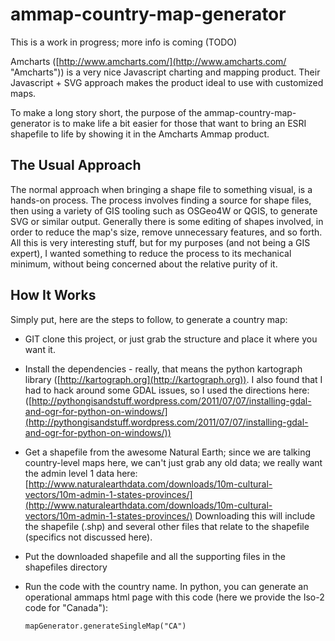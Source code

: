 ammap-country-map-generator
===========================

This is a work in progress; more info is coming (TODO)

Amcharts ([http://www.amcharts.com/](http://www.amcharts.com/ "Amcharts")) is a very nice Javascript charting and mapping product.  Their Javascript + SVG approach makes the product ideal to use with customized maps.

To make a long story short, the purpose of the ammap-country-map-generator is to make life a bit easier for those that want to bring an ESRI shapefile to life by showing it in the Amcharts Ammap product.

## The Usual Approach ##
The normal approach when bringing a shape file to something visual, is a hands-on process.  The process involves finding a source for shape files, then using a variety of GIS tooling such as OSGeo4W or QGIS, to generate SVG or similar output.  Generally there is some editing of shapes involved, in order to reduce the map's size, remove unnecessary features, and so forth.  All this is very interesting stuff, but for my purposes (and not being a GIS expert), I wanted something to reduce the process to its mechanical minimum, without being concerned about the relative purity of it. 

## How It Works ##
Simply put, here are the steps to follow, to generate a country map:


- GIT clone this project, or just grab the structure and place it where you want it.
- Install the dependencies - really, that means the python kartograph library ([http://kartograph.org](http://kartograph.org)).  I also found that I had to hack around some GDAL issues, so I used the directions here: ([http://pythongisandstuff.wordpress.com/2011/07/07/installing-gdal-and-ogr-for-python-on-windows/](http://pythongisandstuff.wordpress.com/2011/07/07/installing-gdal-and-ogr-for-python-on-windows/))
- Get a shapefile from the awesome Natural Earth; since we are talking country-level maps here, we can't just grab any old data; we really want the admin level 1 data here:
[http://www.naturalearthdata.com/downloads/10m-cultural-vectors/10m-admin-1-states-provinces/](http://www.naturalearthdata.com/downloads/10m-cultural-vectors/10m-admin-1-states-provinces/)
Downloading this will include the shapefile (.shp) and several other files that relate to the shapefile (specifics not discussed here).
- Put the downloaded shapefile and all the supporting files in the shapefiles directory
- Run the code with the country name.  In python, you can generate an operational ammaps html page with this code (here we provide the Iso-2 code for "Canada"):

    `mapGenerator.generateSingleMap("CA")`
    

